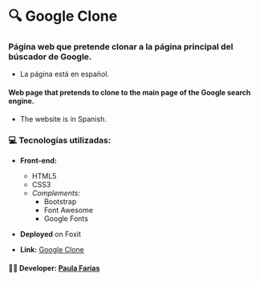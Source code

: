 # :mag: Google Clone

### Página web que pretende clonar a la página principal del búscador de Google.
- La página está en español.

#### Web page that pretends to clone to the main page of the Google search engine.
- The website is in Spanish.

### :computer: Tecnologías utilizadas: 
- **Front-end:** 
  - HTML5
  - CSS3
  - _Complements:_ 
    - Bootstrap
    - Font Awesome
    - Google Fonts

- **Deployed** on Foxit

- **Link:** [Google Clone](http://cursofullstackphp.foxit.com.ar/comision2014/Paula_Daniela_Farias/desafios/google/)


#### :woman_technologist: **Developer:** [Paula Farias](https://linkedin.com/in/paulafarias)

